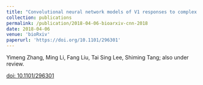 ```yaml
---
title: "Convolutional neural network models of V1 responses to complex patterns"
collection: publications
permalink: /publication/2018-04-06-bioarxiv-cnn-2018
date: 2018-04-06
venue: 'bioRxiv'
paperurl: 'https://doi.org/10.1101/296301'
---
```


Yimeng Zhang, Ming Li, Fang Liu, Tai Sing Lee, Shiming Tang; also under review.

[doi: 10.1101/296301](https://doi.org/10.1101/296301)
